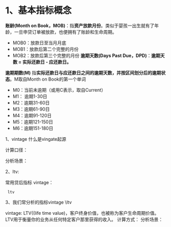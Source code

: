 # 1、基本指标概念

**账龄(Month on Book，MOB)**：指**资产放款月份**。类似于婴孩一出生就有了年龄，一旦申贷订单被放款，也便拥有了账龄和生命周期。
- MOB0：放款日至当月月底
- MOB1：放款后第二个完整的月份
- MOB2：放款后第三个完整的月份
**逾期天数(Days Past Due，DPD)**：**逾期天数 = 实际还款日 - 应还款日。**

**逾期期数(M)** 指**实际还款日与应还款日之间的逾期天数，并按区间划分后的逾期状态**。M取自Month on Book的第一个单词
- M0：当前未逾期（或用C表示，取自Current）
- M1： 逾期1-30日
- M2：逾期31-60日
- M3：逾期61-90日
- M4：逾期91-120日
- M5：逾期121-150日
- M6：逾期151-180日

1、vintage
什么是vingate起源

计算口径：

分析场景：


2、ltv:


常用贷后指标
     vintage：
     
     ltv
3、我们常分析的指标vintage \ltv

vintage: 
LTV((life time value)，客户终身价值，也被称为客户生命周期价值。LTV用于衡量你的业务从任何特定客户那里获得的收入。
计算方式：
分析场景：